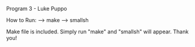 Program 3 - Luke Puppo


How to Run:
  --> make
  --> smallsh

Make file is included. Simply run "make" and "smallsh" will appear.
Thank you!
